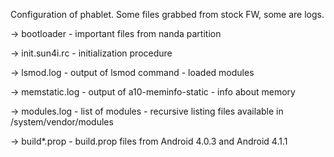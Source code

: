 Configuration of phablet. Some files grabbed from stock FW, some are logs.

-> bootloader - important files from nanda partition

-> init.sun4i.rc - initialization procedure 

-> lsmod.log - output of lsmod command - loaded modules

-> memstatic.log - output of a10-meminfo-static - info about memory

-> modules.log - list of modules - recursive listing files available in /system/vendor/modules

-> build*.prop - build.prop files from Android 4.0.3 and Android 4.1.1
